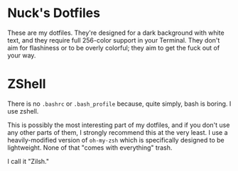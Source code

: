 # Nuck's Dotfiles
These are my dotfiles.  They're designed for a dark background with white text, and they require 
full 256-color support in your Terminal.  They don't aim for flashiness or to be overly colorful; 
they aim to get the fuck out of your way.

# ZShell
There is no `.bashrc` or `.bash_profile` because, quite simply, bash is boring.  I use zshell.

This is possibly the most interesting part of my dotfiles, and if you don't use any other parts of
them, I strongly recommend this at the very least.  I use a heavily-modified version of `oh-my-zsh`
which is specifically designed to be lightweight.  None of that "comes with everything" trash.

I call it "Zilsh."

